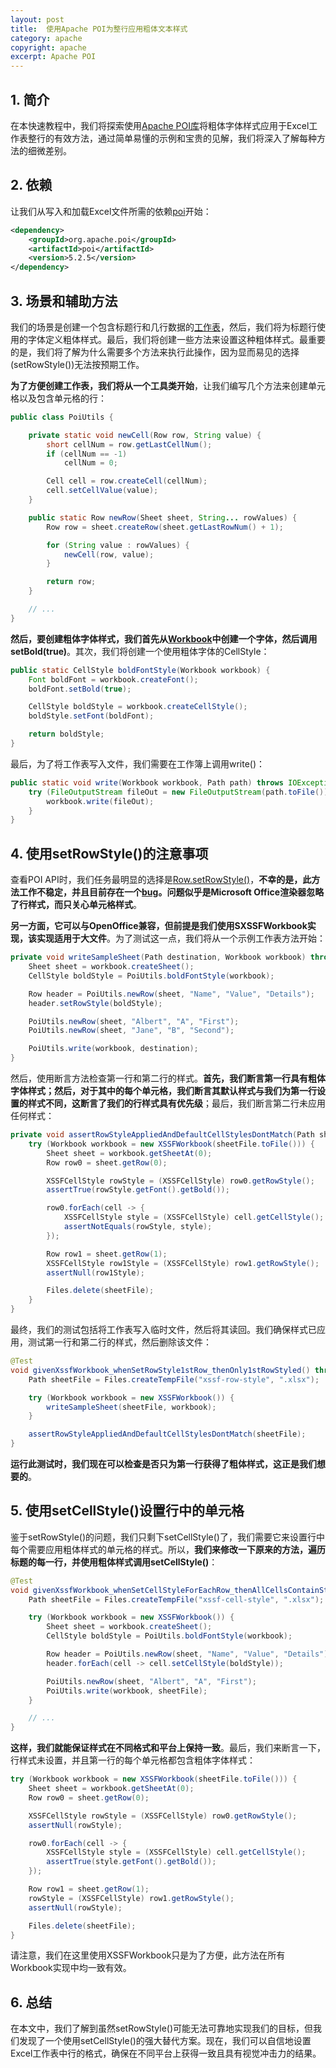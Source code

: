 ```yaml
---
layout: post
title:  使用Apache POI为整行应用粗体文本样式
category: apache
copyright: apache
excerpt: Apache POI
---
```


## 1. 简介

在本快速教程中，我们将探索使用[Apache POI库](https://www.baeldung.com/java-microsoft-excel)将粗体字体样式应用于Excel工作表整行的有效方法，通过简单易懂的示例和宝贵的见解，我们将深入了解每种方法的细微差别。

## 2. 依赖

让我们从写入和加载Excel文件所需的依赖[poi](https://mvnrepository.com/artifact/org.apache.poi/poi)开始：

```xml
<dependency>
    <groupId>org.apache.poi</groupId>
    <artifactId>poi</artifactId>
    <version>5.2.5</version>
</dependency>
```

## 3. 场景和辅助方法

我们的场景是创建一个包含标题行和几行数据的[工作表](https://www.baeldung.com/java-microsoft-excel)，然后，我们将为标题行使用的字体定义粗体样式。最后，我们将创建一些方法来设置这种粗体样式。最重要的是，我们将了解为什么需要多个方法来执行此操作，因为显而易见的选择(setRowStyle())无法按预期工作。

**为了方便创建工作表，我们将从一个工具类开始**，让我们编写几个方法来创建单元格以及包含单元格的行：

```java
public class PoiUtils {

    private static void newCell(Row row, String value) {
        short cellNum = row.getLastCellNum();
        if (cellNum == -1)
            cellNum = 0;

        Cell cell = row.createCell(cellNum);
        cell.setCellValue(value);
    }

    public static Row newRow(Sheet sheet, String... rowValues) {
        Row row = sheet.createRow(sheet.getLastRowNum() + 1);

        for (String value : rowValues) {
            newCell(row, value);
        }

        return row;
    }

    // ...
}
```

**然后，要创建粗体字体样式，我们首先从[Workbook](https://www.baeldung.com/java-read-dates-excel#apache-poi-overview)中创建一个字体，然后调用setBold(true)**。其次，我们将创建一个使用粗体字体的CellStyle：

```java
public static CellStyle boldFontStyle(Workbook workbook) {
    Font boldFont = workbook.createFont();
    boldFont.setBold(true);

    CellStyle boldStyle = workbook.createCellStyle();
    boldStyle.setFont(boldFont);

    return boldStyle;
}
```

最后，为了将工作表写入文件，我们需要在工作簿上调用write()：

```java
public static void write(Workbook workbook, Path path) throws IOException {
    try (FileOutputStream fileOut = new FileOutputStream(path.toFile())) {
        workbook.write(fileOut);
    }
}
```

## 4. 使用setRowStyle()的注意事项

查看POI API时，我们任务最明显的选择是[Row.setRowStyle()](https://poi.apache.org/apidocs/dev/org/apache/poi/ss/usermodel/Row.html#setRowStyle-org.apache.poi.ss.usermodel.CellStyle-)，**不幸的是，此方法工作不稳定，并且目前存在一个[bug](https://bz.apache.org/bugzilla/show_bug.cgi?id=48344)。问题似乎是Microsoft Office渲染器忽略了行样式，而只关心单元格样式**。

**另一方面，它可以与OpenOffice兼容，但前提是我们使用SXSSFWorkbook实现，该实现适用于大文件**。为了测试这一点，我们将从一个示例工作表方法开始：

```java
private void writeSampleSheet(Path destination, Workbook workbook) throws IOException {
    Sheet sheet = workbook.createSheet();
    CellStyle boldStyle = PoiUtils.boldFontStyle(workbook);

    Row header = PoiUtils.newRow(sheet, "Name", "Value", "Details");
    header.setRowStyle(boldStyle);

    PoiUtils.newRow(sheet, "Albert", "A", "First");
    PoiUtils.newRow(sheet, "Jane", "B", "Second");

    PoiUtils.write(workbook, destination);
}
```

然后，使用断言方法检查第一行和第二行的样式。**首先，我们断言第一行具有粗体字体样式；然后，对于其中的每个单元格，我们断言其默认样式与我们为第一行设置的样式不同，这断言了我们的行样式具有优先级**；最后，我们断言第二行未应用任何样式：

```java
private void assertRowStyleAppliedAndDefaultCellStylesDontMatch(Path sheetFile) throws IOException, InvalidFormatException {
    try (Workbook workbook = new XSSFWorkbook(sheetFile.toFile())) {
        Sheet sheet = workbook.getSheetAt(0);
        Row row0 = sheet.getRow(0);

        XSSFCellStyle rowStyle = (XSSFCellStyle) row0.getRowStyle();
        assertTrue(rowStyle.getFont().getBold());

        row0.forEach(cell -> {
            XSSFCellStyle style = (XSSFCellStyle) cell.getCellStyle();
            assertNotEquals(rowStyle, style);
        });

        Row row1 = sheet.getRow(1);
        XSSFCellStyle row1Style = (XSSFCellStyle) row1.getRowStyle();
        assertNull(row1Style);

        Files.delete(sheetFile);
    }
}
```

最终，我们的测试包括将工作表写入临时文件，然后将其读回。我们确保样式已应用，测试第一行和第二行的样式，然后删除该文件：

```java
@Test
void givenXssfWorkbook_whenSetRowStyle1stRow_thenOnly1stRowStyled() throws IOException, InvalidFormatException {
    Path sheetFile = Files.createTempFile("xssf-row-style", ".xlsx");

    try (Workbook workbook = new XSSFWorkbook()) {
        writeSampleSheet(sheetFile, workbook);
    }

    assertRowStyleAppliedAndDefaultCellStylesDontMatch(sheetFile);
}
```

**运行此测试时，我们现在可以检查是否只为第一行获得了粗体样式，这正是我们想要的**。

## 5. 使用setCellStyle()设置行中的单元格

鉴于setRowStyle()的问题，我们只剩下setCellStyle()了，我们需要它来设置行中每个需要应用粗体样式的单元格的样式。所以，**我们来修改一下原来的方法，遍历标题的每一行，并使用粗体样式调用setCellStyle()**：

```java
@Test
void givenXssfWorkbook_whenSetCellStyleForEachRow_thenAllCellsContainStyle() throws IOException, InvalidFormatException {
    Path sheetFile = Files.createTempFile("xssf-cell-style", ".xlsx");

    try (Workbook workbook = new XSSFWorkbook()) {
        Sheet sheet = workbook.createSheet();
        CellStyle boldStyle = PoiUtils.boldFontStyle(workbook);

        Row header = PoiUtils.newRow(sheet, "Name", "Value", "Details");
        header.forEach(cell -> cell.setCellStyle(boldStyle));

        PoiUtils.newRow(sheet, "Albert", "A", "First");
        PoiUtils.write(workbook, sheetFile);
    }

    // ...
}
```

**这样，我们就能保证样式在不同格式和平台上保持一致**。最后，我们来断言一下，行样式未设置，并且第一行的每个单元格都包含粗体字体样式：

```java
try (Workbook workbook = new XSSFWorkbook(sheetFile.toFile())) {
    Sheet sheet = workbook.getSheetAt(0);
    Row row0 = sheet.getRow(0);

    XSSFCellStyle rowStyle = (XSSFCellStyle) row0.getRowStyle();
    assertNull(rowStyle);

    row0.forEach(cell -> {
        XSSFCellStyle style = (XSSFCellStyle) cell.getCellStyle();
        assertTrue(style.getFont().getBold());
    });

    Row row1 = sheet.getRow(1);
    rowStyle = (XSSFCellStyle) row1.getRowStyle();
    assertNull(rowStyle);

    Files.delete(sheetFile);
}
```

请注意，我们在这里使用XSSFWorkbook只是为了方便，此方法在所有Workbook实现中均一致有效。

## 6. 总结

在本文中，我们了解到虽然setRowStyle()可能无法可靠地实现我们的目标，但我们发现了一个使用setCellStyle()的强大替代方案。现在，我们可以自信地设置Excel工作表中行的格式，确保在不同平台上获得一致且具有视觉冲击力的结果。